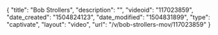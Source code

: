 {
    "title": "Bob Strollers",
    "description": "",
    "videoid": "117023859",
    "date_created": "1504824123",
    "date_modified": "1504831899",
    "type": "captivate",
    "layout": "video",
    "url": "\/v\/bob-strollers-mov\/117023859"
}
